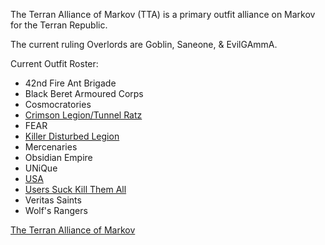 The Terran Alliance of Markov (TTA) is a primary outfit alliance on Markov for
the Terran Republic.

The current ruling Overlords are Goblin, Saneone, & EvilGAmmA.

Current Outfit Roster:

- 42nd Fire Ant Brigade
- Black Beret Armoured Corps
- Cosmocratories
- [Crimson Legion/Tunnel Ratz](Crimson_Legion/Tunnel_Ratz)
- FEAR
- [Killer Disturbed Legion](Killer_Disturbed_Legion.md)
- Mercenaries
- Obsidian Empire
- UNiQue
- [USA](../USA.md)
- [Users Suck Kill Them All](Users_Suck_Kill_Them_All.md)
- Veritas Saints
- Wolf's Rangers

[The Terran Alliance of Markov](http://www.theterranalliance.com)
